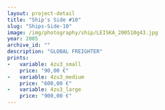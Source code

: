 ```yaml
---
layout: project-detail
title: "Ship's Side #10"
slug: "Ships-Side-10"
image: /img/photography/ship/LEISKA_200510g43.jpg
year: 2005
archive_id: ""
description: "GLOBAL FREIGHTER"
prints: 
-   variable: 4zu3_small
    price: "90,00 €"
-   variable: 4zu3_medium
    price: "600,00 €"
-   variable: 4zu3_large
    price: "900,00 €"
---
```

